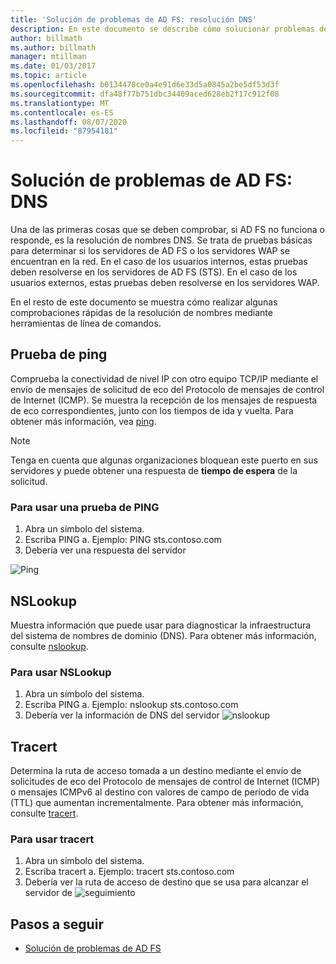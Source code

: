 ```yaml
---
title: 'Solución de problemas de AD FS: resolución DNS'
description: En este documento se describe cómo solucionar problemas de los aspectos de DNS de AD FS
author: billmath
ms.author: billmath
manager: mtillman
ms.date: 01/03/2017
ms.topic: article
ms.openlocfilehash: b0134478ce0a4e91d6e33d5a0845a2be5df53d3f
ms.sourcegitcommit: dfa48f77b751dbc34409aced628eb2f17c912f08
ms.translationtype: MT
ms.contentlocale: es-ES
ms.lasthandoff: 08/07/2020
ms.locfileid: "87954181"
---
```

# <a name="ad-fs-troubleshooting---dns"></a>Solución de problemas de AD FS: DNS
Una de las primeras cosas que se deben comprobar, si AD FS no funciona o responde, es la resolución de nombres DNS.  Se trata de pruebas básicas para determinar si los servidores de AD FS o los servidores WAP se encuentran en la red.  En el caso de los usuarios internos, estas pruebas deben resolverse en los servidores de AD FS (STS).    En el caso de los usuarios externos, estas pruebas deben resolverse en los servidores WAP.

En el resto de este documento se muestra cómo realizar algunas comprobaciones rápidas de la resolución de nombres mediante herramientas de línea de comandos.

## <a name="ping-test"></a>Prueba de ping
Comprueba la conectividad de nivel IP con otro equipo TCP/IP mediante el envío de mensajes de solicitud de eco del Protocolo de mensajes de control de Internet (ICMP). Se muestra la recepción de los mensajes de respuesta de eco correspondientes, junto con los tiempos de ida y vuelta.  Para obtener más información, vea [ping](/previous-versions/windows/it-pro/windows-server-2012-R2-and-2012/ff961503(v=ws.11)).


>[!NOTE]
>Tenga en cuenta que algunas organizaciones bloquean este puerto en sus servidores y puede obtener una respuesta de **tiempo de espera** de la solicitud.

### <a name="to-use-a-ping-test"></a>Para usar una prueba de PING
1.  Abra un símbolo del sistema.
2. Escriba PING <name of adfs server> a. Ejemplo: PING sts.contoso.com
3. Debería ver una respuesta del servidor

![Ping](media/ad-fs-tshoot-dns/dns1.png)

## <a name="nslookup"></a>NSLookup
Muestra información que puede usar para diagnosticar la infraestructura del sistema de nombres de dominio (DNS).  Para obtener más información, consulte [nslookup](/previous-versions/windows/it-pro/windows-server-2012-R2-and-2012/cc725991(v=ws.11)).

### <a name="to-use-a-nslookup"></a>Para usar NSLookup
1.  Abra un símbolo del sistema.
2. Escriba PING <name of adfs server> a. Ejemplo: nslookup sts.contoso.com
3. Debería ver la información de DNS del servidor ![ nslookup](media/ad-fs-tshoot-dns/dns2.png)

## <a name="tracert"></a>Tracert
Determina la ruta de acceso tomada a un destino mediante el envío de solicitudes de eco del Protocolo de mensajes de control de Internet (ICMP) o mensajes ICMPv6 al destino con valores de campo de período de vida (TTL) que aumentan incrementalmente.   Para obtener más información, consulte [tracert](/previous-versions/windows/it-pro/windows-server-2012-R2-and-2012/ff961507(v=ws.11)).


### <a name="to-use-tracert"></a>Para usar tracert
1.  Abra un símbolo del sistema.
2. Escriba tracert <name of adfs server> a. Ejemplo: tracert sts.contoso.com
3. Debería ver la ruta de acceso de destino que se usa para alcanzar el servidor de ![ seguimiento](media/ad-fs-tshoot-dns/dns3.png)

## <a name="next-steps"></a>Pasos a seguir

- [Solución de problemas de AD FS](ad-fs-tshoot-overview.md)
